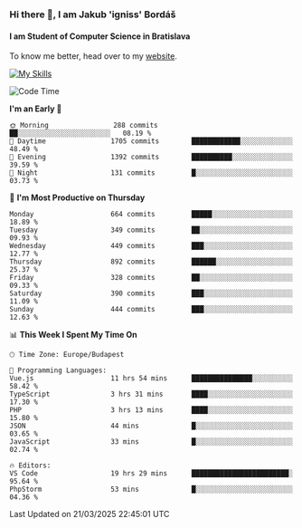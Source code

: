 ### Hi there 👋, I am Jakub 'igniss' Bordáš

#### I am Student of Computer Science in Bratislava
To know me better, head over to my [website](https://bordas.sk).

[![My Skills](https://skillicons.dev/icons?i=js,typescript,html,css,figma,svelte,vue,next,postgresql,nest,express,nodejs)](https://bordas.sk)


<!--START_SECTION:waka-->
![Code Time](http://img.shields.io/badge/Code%20Time-1%2C745%20hrs%2042%20mins-blue)

**I'm an Early 🐤** 

```text
🌞 Morning                288 commits         ██░░░░░░░░░░░░░░░░░░░░░░░   08.19 % 
🌆 Daytime                1705 commits        ████████████░░░░░░░░░░░░░   48.49 % 
🌃 Evening                1392 commits        ██████████░░░░░░░░░░░░░░░   39.59 % 
🌙 Night                  131 commits         █░░░░░░░░░░░░░░░░░░░░░░░░   03.73 % 
```
📅 **I'm Most Productive on Thursday** 

```text
Monday                   664 commits         █████░░░░░░░░░░░░░░░░░░░░   18.89 % 
Tuesday                  349 commits         ██░░░░░░░░░░░░░░░░░░░░░░░   09.93 % 
Wednesday                449 commits         ███░░░░░░░░░░░░░░░░░░░░░░   12.77 % 
Thursday                 892 commits         ██████░░░░░░░░░░░░░░░░░░░   25.37 % 
Friday                   328 commits         ██░░░░░░░░░░░░░░░░░░░░░░░   09.33 % 
Saturday                 390 commits         ███░░░░░░░░░░░░░░░░░░░░░░   11.09 % 
Sunday                   444 commits         ███░░░░░░░░░░░░░░░░░░░░░░   12.63 % 
```


📊 **This Week I Spent My Time On** 

```text
🕑︎ Time Zone: Europe/Budapest

💬 Programming Languages: 
Vue.js                   11 hrs 54 mins      ███████████████░░░░░░░░░░   58.42 % 
TypeScript               3 hrs 31 mins       ████░░░░░░░░░░░░░░░░░░░░░   17.30 % 
PHP                      3 hrs 13 mins       ████░░░░░░░░░░░░░░░░░░░░░   15.80 % 
JSON                     44 mins             █░░░░░░░░░░░░░░░░░░░░░░░░   03.65 % 
JavaScript               33 mins             █░░░░░░░░░░░░░░░░░░░░░░░░   02.74 % 

🔥 Editors: 
VS Code                  19 hrs 29 mins      ████████████████████████░   95.64 % 
PhpStorm                 53 mins             █░░░░░░░░░░░░░░░░░░░░░░░░   04.36 % 
```


 Last Updated on 21/03/2025 22:45:01 UTC
<!--END_SECTION:waka-->
